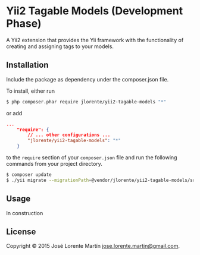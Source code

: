Yii2 Tagable Models (Development Phase)
=======================================

A Yii2 extension that provides the Yii framework with the functionality of 
creating and assigning tags to your models.

## Installation

Include the package as dependency under the composer.json file.

To install, either run

```bash
$ php composer.phar require jlorente/yii2-tagable-models "*"
```

or add

```json
...
    "require": {
        // ... other configurations ...
        "jlorente/yii2-tagable-models": "*"
    }
```

to the ```require``` section of your `composer.json` file and run the following 
commands from your project directory.
```bash
$ composer update
$ ./yii migrate --migrationPath=@vendor/jlorente/yii2-tagable-models/src/migrations
```

## Usage

In construction

## License 
Copyright &copy; 2015 José Lorente Martín <jose.lorente.martin@gmail.com>.